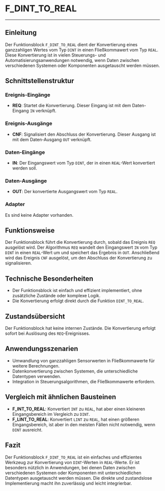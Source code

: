 # F_DINT_TO_REAL

* * * * * * * * * *
## Einleitung
Der Funktionsblock `F_DINT_TO_REAL` dient der Konvertierung eines ganzzahligen Wertes vom Typ `DINT` in einen Fließkommawert vom Typ `REAL`. Diese Konvertierung ist in vielen Steuerungs- und Automatisierungsanwendungen notwendig, wenn Daten zwischen verschiedenen Systemen oder Komponenten ausgetauscht werden müssen.

## Schnittstellenstruktur

### **Ereignis-Eingänge**
- **REQ**: Startet die Konvertierung. Dieser Eingang ist mit dem Daten-Eingang `IN` verknüpft.

### **Ereignis-Ausgänge**
- **CNF**: Signalisiert den Abschluss der Konvertierung. Dieser Ausgang ist mit dem Daten-Ausgang `OUT` verknüpft.

### **Daten-Eingänge**
- **IN**: Der Eingangswert vom Typ `DINT`, der in einen `REAL`-Wert konvertiert werden soll.

### **Daten-Ausgänge**
- **OUT**: Der konvertierte Ausgangswert vom Typ `REAL`.

### **Adapter**
Es sind keine Adapter vorhanden.

## Funktionsweise
Der Funktionsblock führt die Konvertierung durch, sobald das Ereignis `REQ` ausgelöst wird. Der Algorithmus `REQ` wandelt den Eingangswert `IN` vom Typ `DINT` in einen `REAL`-Wert um und speichert das Ergebnis in `OUT`. Anschließend wird das Ereignis `CNF` ausgelöst, um den Abschluss der Konvertierung zu signalisieren.

## Technische Besonderheiten
- Der Funktionsblock ist einfach und effizient implementiert, ohne zusätzliche Zustände oder komplexe Logik.
- Die Konvertierung erfolgt direkt durch die Funktion `DINT_TO_REAL`.

## Zustandsübersicht
Der Funktionsblock hat keine internen Zustände. Die Konvertierung erfolgt sofort bei Auslösung des `REQ`-Ereignisses.

## Anwendungsszenarien
- Umwandlung von ganzzahligen Sensorwerten in Fließkommawerte für weitere Berechnungen.
- Datenkonvertierung zwischen Systemen, die unterschiedliche Datentypen verwenden.
- Integration in Steuerungsalgorithmen, die Fließkommawerte erfordern.

## Vergleich mit ähnlichen Bausteinen
- **F_INT_TO_REAL**: Konvertiert `INT` zu `REAL`, hat aber einen kleineren Eingangsbereich im Vergleich zu `DINT`.
- **F_LINT_TO_REAL**: Konvertiert `LINT` zu `REAL`, hat einen größeren Eingangsbereich, ist aber in den meisten Fällen nicht notwendig, wenn `DINT` ausreicht.

## Fazit
Der Funktionsblock `F_DINT_TO_REAL` ist ein einfaches und effizientes Werkzeug zur Konvertierung von `DINT`-Werten in `REAL`-Werte. Er ist besonders nützlich in Anwendungen, bei denen Daten zwischen verschiedenen Systemen oder Komponenten mit unterschiedlichen Datentypen ausgetauscht werden müssen. Die direkte und zustandslose Implementierung macht ihn zuverlässig und leicht integrierbar.